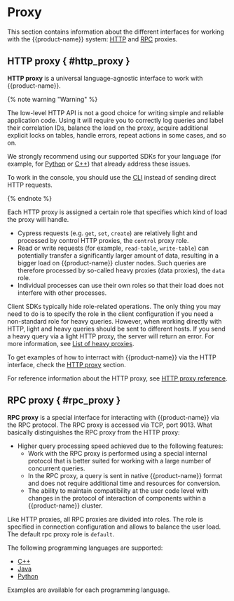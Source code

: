 # Proxy

This section contains information about the different interfaces for working with the {{product-name}} system: [HTTP](#http_proxy) and [RPC](#rpc_proxy) proxies.

## HTTP proxy { #http_proxy }

**HTTP proxy** is a universal language-agnostic interface to work with {{product-name}}.


{% note warning "Warning" %}

The low-level HTTP API is not a good choice for writing simple and reliable application code. Using it will require you to correctly log queries and label their correlation IDs, balance the load on the proxy, acquire additional explicit locks on tables, handle errors, repeat actions in some cases, and so on.

We strongly recommend using our supported SDKs for your language (for example, for [Python](../../../api/python/start.md) or [С++](../../../api/cpp/description.md)) that already address these issues.

To work in the console, you should use the [CLI](../../../api/cli/cli.md) instead of sending direct HTTP requests.

{% endnote %}

Each HTTP proxy is assigned a certain role that specifies which kind of load the proxy will handle.
- Cypress requests (e.g. `get`, `set`, `create`) are relatively light and processed by control HTTP proxies, the `control` proxy role.
- Read or write requests (for example, `read-table`, `write-table`) can potentially transfer a significantly larger amount of data, resulting in a bigger load on {{product-name}} cluster nodes. Such queries are therefore processed by so-called heavy proxies (data proxies), the `data` role.
- Individual processes can use their own roles so that their load does not interfere with other processes.

Client SDKs typically hide role-related operations. The only thing you may need to do is to specify the role in the client configuration if you need a non-standard role for heavy queries. However, when working directly with HTTP, light and heavy queries should be sent to different hosts. If you send a heavy query via a light HTTP proxy, the server will return an error. For more information, see [List of heavy proxies](../../../user-guide/proxy/http-reference.md#hosts).


To get examples of how to interract with {{product-name}} via the HTTP interface, check the [HTTP proxy](../../../user-guide/proxy/http.md) section.

For reference information about the HTTP proxy, see [HTTP proxy reference](../../../user-guide/proxy/http-reference.md).

## RPC proxy { #rpc_proxy }

**RPC proxy** is a special interface for interacting with {{product-name}} via the RPC protocol. The RPC proxy is accessed via TCP, port 9013. What basically distinguishes the RPC proxy from the HTTP proxy:

- Higher query processing speed achieved due to the following features:
  - Work with the RPC proxy is performed using a special internal protocol that is better suited for working with a large number of concurrent queries.
  - In the RPC proxy, a query is sent in native {{product-name}} format and does not require additional time and resources for conversion.
  - The ability to maintain compatibility at the user code level with changes in the protocol of interaction of components within a {{product-name}} cluster.

Like HTTP proxies, all RPC proxies are divided into roles. The role is specified in connection configuration and allows to balance the user load. The default rpc proxy role is `default`.


The following programming languages are supported:

- [C++](../../../user-guide/proxy/rpc.md#c_plus_plus)
- [Java](../../../user-guide/proxy/rpc.md#java)
- [Python](../../../user-guide/proxy/rpc.md#python)

Examples are available for each programming language.
